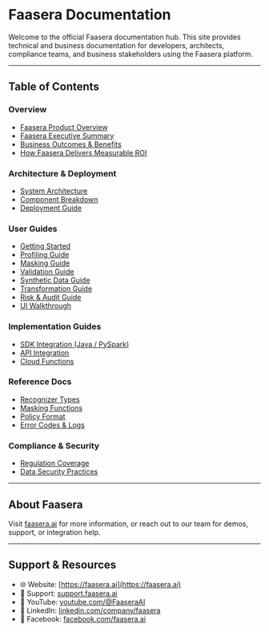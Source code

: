 # Faasera Documentation

Welcome to the official Faasera documentation hub. This site provides technical and business documentation for
developers, architects, compliance teams, and business stakeholders using the Faasera platform.

---

## Table of Contents

### Overview

- [Faasera Product Overview](./faasera-product-overview.md)
- [Faasera Executive Summary](./faasera-executive-summary.md)
- [Business Outcomes & Benefits](./faasera-business-outcomes-benefits.md)
- [How Faasera Delivers Measurable ROI](./faasera-measurable-roi.md)

### Architecture & Deployment

- [System Architecture](./faasera-system-architecture.md)
- [Component Breakdown](./faasera-components.md)
- [Deployment Guide](./faasera-deployment-guide.md)

### User Guides

- [Getting Started](./user-guide-getting-started.md)
- [Profiling Guide](./user-guide-profiler.md)
- [Masking Guide](./user-guide-masking.md)
- [Validation Guide](./user-guide-validation.md)
- [Synthetic Data Guide](./user-guide-synthetic.md)
- [Transformation Guide](./user-guide-transformation.md)
- [Risk & Audit Guide](./user-guide-risk-audit-engine.md)
- [UI Walkthrough](./user-guide-ui.md)

### Implementation Guides

- [SDK Integration (Java / PySpark)](./implementation-sdk.md)
- [API Integration](./implementation-api.md)
- [Cloud Functions](./implementation-cloud.md)

### Reference Docs

- [Recognizer Types](./reference-recognizers.md)
- [Masking Functions](./reference-masking-functions.md)
- [Policy Format](./reference-policy-format.md)
- [Error Codes & Logs](./reference-errors.md)

### Compliance & Security

- [Regulation Coverage](./compliance-coverage.md)
- [Data Security Practices](./compliance-security.md)

---

## About Faasera

Visit [faasera.ai](https://faasera.ai) for more information, or reach out to our team for demos, support, or integration
help.

---

## Support & Resources

- 🌐 Website: [https://faasera.ai](https://faasera.ai)
- 📧 Support: [support.faasera.ai](https://support.faasera.ai)
- 🎥 YouTube: [youtube.com/@FaaseraAI](https://www.youtube.com/@FaaseraAI)
- 💼 LinkedIn: [linkedin.com/company/faasera](https://www.linkedin.com/company/faasera-ai)
- 📘 Facebook: [facebook.com/faasera.ai](https://www.facebook.com/faaseraAi)